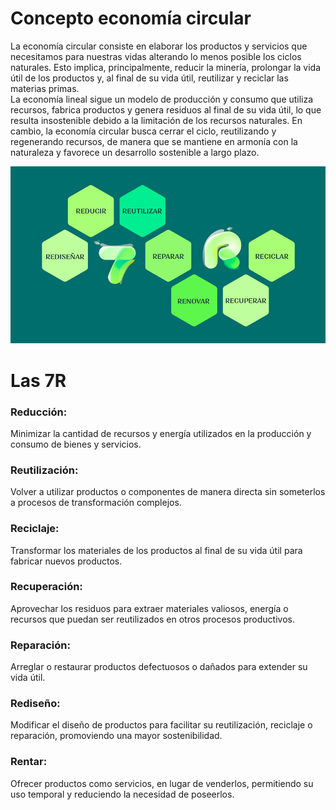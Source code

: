 # Concepto economía circular

La economía circular consiste en elaborar los productos y servicios que necesitamos para nuestras vidas alterando lo menos posible los ciclos naturales. Esto implica, principalmente, reducir la minería, prolongar la vida útil de los productos y, al final de su vida útil, reutilizar y reciclar las materias primas.  
La economía lineal sigue un modelo de producción y consumo que utiliza recursos, fabrica productos y genera residuos al final de su vida útil, lo que resulta insostenible debido a la limitación de los recursos naturales. En cambio, la economía circular busca cerrar el ciclo, reutilizando y regenerando recursos, de manera que se mantiene en armonía con la naturaleza y favorece un desarrollo sostenible a largo plazo.  
<p align="center">
  <img src="/img/7.jpg" alt="![7](/img/7.jpg)"/>
</p>

# Las 7R    
### Reducción:  
Minimizar la cantidad de recursos y energía utilizados en la producción y consumo de bienes y servicios.

### Reutilización:  
Volver a utilizar productos o componentes de manera directa sin someterlos a procesos de transformación complejos.

### Reciclaje:   
Transformar los materiales de los productos al final de su vida útil para fabricar nuevos productos.

### Recuperación:  
Aprovechar los residuos para extraer materiales valiosos, energía o recursos que puedan ser reutilizados en otros procesos productivos.

### Reparación:   
Arreglar o restaurar productos defectuosos o dañados para extender su vida útil.

### Rediseño:   
Modificar el diseño de productos para facilitar su reutilización, reciclaje o reparación, promoviendo una mayor sostenibilidad.

### Rentar:  
Ofrecer productos como servicios, en lugar de venderlos, permitiendo su uso temporal y reduciendo la necesidad de poseerlos.
